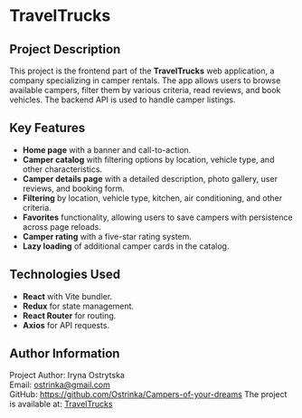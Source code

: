 # TravelTrucks

## Project Description

This project is the frontend part of the **TravelTrucks** web application, a company specializing in camper rentals. The app allows users to browse available campers, filter them by various criteria, read reviews, and book vehicles. The backend API is used to handle camper listings.

## Key Features

- **Home page** with a banner and call-to-action.
- **Camper catalog** with filtering options by location, vehicle type, and other characteristics.
- **Camper details page** with a detailed description, photo gallery, user reviews, and booking form.
- **Filtering** by location, vehicle type, kitchen, air conditioning, and other criteria.
- **Favorites** functionality, allowing users to save campers with persistence across page reloads.
- **Camper rating** with a five-star rating system.
- **Lazy loading** of additional camper cards in the catalog.

## Technologies Used

- **React** with Vite bundler.
- **Redux** for state management.
- **React Router** for routing.
- **Axios** for API requests.

## Author Information

Project Author: Iryna Ostrytska  
Email: ostrinka@gmail.com  
GitHub: https://github.com/Ostrinka/Campers-of-your-dreams
The project is available at: [TravelTrucks](https://example.vercel.app)
